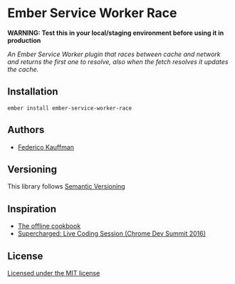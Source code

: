 # Ember Service Worker Race

**WARNING: Test this in your local/staging environment before using it in
production**

_An Ember Service Worker plugin that races between cache and network and
returns the first one to resolve, also when the fetch resolves it
updates the cache._

## Installation

```
ember install ember-service-worker-race
```

## Authors

* [Federico Kauffman](http://github.com/fedekau)

## Versioning

This library follows [Semantic Versioning](http://semver.org)

## Inspiration
  * [The offline cookbook](https://jakearchibald.com/2014/offline-cookbook/)
  * [Supercharged: Live Coding Session (Chrome Dev Summit 2016)](https://www.youtube.com/watch?v=X8EQSy-ajo4)

## License

[Licensed under the MIT license](http://www.opensource.org/licenses/mit-license.php)
